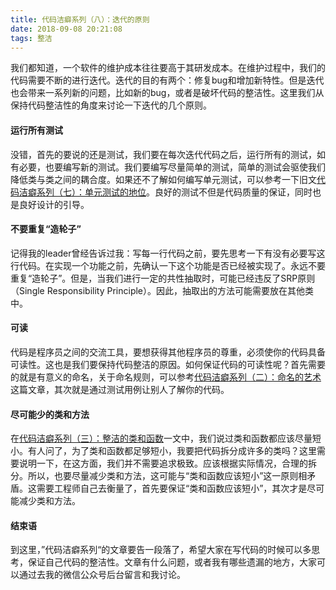 ```yaml
---
title: 代码洁癖系列（八）：迭代的原则
date: 2018-09-08 20:21:08
tags: 整洁
---
```


我们都知道，一个软件的维护成本往往要高于其研发成本。在维护过程中，我们的代码需要不断的进行迭代。迭代的目的有两个：修复bug和增加新特性。但是迭代也会带来一系列新的问题，比如新的bug，或者是破坏代码的整洁性。这里我们从保持代码整洁性的角度来讨论一下迭代的几个原则。<!-- more -->



#### 运行所有测试

没错，首先的要说的还是测试，我们要在每次迭代代码之后，运行所有的测试，如有必要，也要编写新的测试。我们要编写尽量简单的测试，简单的测试会驱使我们降低类与类之间的耦合度。如果还不了解如何编写单元测试，可以参考一下旧文[代码洁癖系列（七）：单元测试的地位](https://jackeyzhe.github.io/2018/09/04/%E4%BB%A3%E7%A0%81%E6%B4%81%E7%99%96%E7%B3%BB%E5%88%97%EF%BC%88%E4%B8%83%EF%BC%89%EF%BC%9A%E5%8D%95%E5%85%83%E6%B5%8B%E8%AF%95%E7%9A%84%E5%9C%B0%E4%BD%8D/)。良好的测试不但是代码质量的保证，同时也是良好设计的引导。



#### 不要重复“造轮子”

记得我的leader曾经告诉过我：写每一行代码之前，要先思考一下有没有必要写这行代码。在实现一个功能之前，先确认一下这个功能是否已经被实现了。永远不要重复“造轮子”。但是，当我们进行一定的共性抽取时，可能已经违反了SRP原则（Single Responsibility Principle）。因此，抽取出的方法可能需要放在其他类中。



#### 可读

代码是程序员之间的交流工具，要想获得其他程序员的尊重，必须使你的代码具备可读性。这也是我们要保持代码整洁的原因。如何保证代码的可读性呢？首先需要的就是有意义的命名，关于命名规则，可以参考[代码洁癖系列（二）：命名的艺术](https://jackeyzhe.github.io/2018/08/27/%E4%BB%A3%E7%A0%81%E6%B4%81%E7%99%96%E7%B3%BB%E5%88%97%EF%BC%88%E4%BA%8C%EF%BC%89%EF%BC%9A%E5%91%BD%E5%90%8D%E7%9A%84%E8%89%BA%E6%9C%AF/)这篇文章，其次就是通过测试用例让别人了解你的代码。



#### 尽可能少的类和方法

在[代码洁癖系列（三）：整洁的类和函数](https://jackeyzhe.github.io/2018/08/29/%E4%BB%A3%E7%A0%81%E6%B4%81%E7%99%96%E7%B3%BB%E5%88%97%EF%BC%88%E4%B8%89%EF%BC%89%EF%BC%9A%E6%95%B4%E6%B4%81%E7%9A%84%E7%B1%BB%E5%92%8C%E5%87%BD%E6%95%B0/)一文中，我们说过类和函数都应该尽量短小。有人问了，为了类和函数都足够短小，我要把代码拆分成许多的类吗？这里需要说明一下，在这方面，我们并不需要追求极致。应该根据实际情况，合理的拆分。所以，也要尽量减少类和方法，这可能与“类和函数应该短小”这一原则相矛盾。这需要工程师自己去衡量了，首先要保证“类和函数应该短小”，其次才是尽可能减少类和方法。



#### 结束语

到这里，”代码洁癖系列“的文章要告一段落了，希望大家在写代码的时候可以多思考，保证自己代码的整洁性。文章有什么问题，或者我有哪些遗漏的地方，大家可以通过去我的微信公众号后台留言和我讨论。